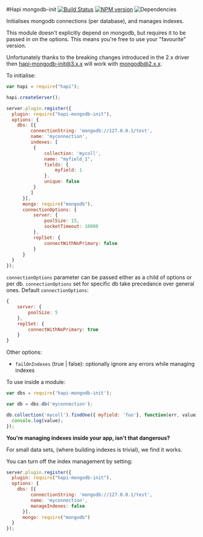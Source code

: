 #Hapi mongodb-init
[![Build Status](https://travis-ci.org/opentable/hapi-mongodb-init.png?branch=master)](https://travis-ci.org/opentable/hapi-mongodb-init) [![NPM version](https://badge.fury.io/js/hapi-mongodb-init.png)](http://badge.fury.io/js/hapi-mongodb-init) ![Dependencies](https://david-dm.org/opentable/hapi-mongodb-init.png)

Initialises mongodb connections (per database), and manages indexes.

This module doesn't explicitly depend on mongodb, but requires it to be passed in on the options. This means you're free to use your "favourite" version.

Unfortunately thanks to the breaking changes introduced in the 2.x driver then hapi-mongodb-init@3.x.x will work with mongodb@2.x.x.

To initialise:

```js
var hapi = require("hapi");

hapi.createServer();

server.plugin.register({
  plugin: require("hapi-mongodb-init"),
  options: {
    dbs: [{
         connectionString: 'mongodb://127.0.0.1/test',
         name: 'myconnection',
         indexes: [
          {
              collection: 'mycoll',
              name: "myfield_1",
              fields: {
                  myfield: 1
              },
              unique: false
          }
         ]
      }],
      mongo: require("mongodb"),
      connectionOptions: {
          server: {
              poolSize: 15,
              socketTimeout: 10000
          },
          replSet: {
              connectWithNoPrimary: false
          }
      }
  }
});

```

`connectionOptions` parameter can be passed either as a child of options or per db. `connectionOptions` set for specific db take precedance over general ones.
Default `connectionOptions`:
```js
{
    server: {
        poolSize: 5
    },
    replSet: {
        connectWithNoPrimary: true
    }
}
```


Other options:

- `failOnIndexes` (true | false): optionally ignore any errors while managing indexes

To use inside a module:

```js
var dbs = require('hapi-mongodb-init');

var db = dbs.db('myconnection');

db.collection('mycoll').findOne({ myfield: 'foo'}, function(err, value){
  console.log(value);
});
```

__You're managing indexes inside your app, isn't that dangerous?__

For small data sets, (where building indexes is trivial), we find it works.

You can turn off the index management by setting:

```js
server.plugin.register({
  plugin: require("hapi-mongodb-init"),
  options: {
    dbs: [{
         connectionString: 'mongodb://127.0.0.1/test',
         name: 'myconnection',
         manageIndexes: false
      }],
      mongo: require("mongodb")
  }
});

```
